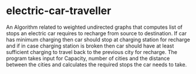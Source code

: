 # electric-car-traveller
An Algorithm related to weighted undirected graphs that computes list of stops an electric car requires to recharge from source to destination.
If car has minimum charging then car should stop at charging station for recharge and if in case charging station is broken then car should have at least sufficient charging to travel back to the previous city for recharge.
The program takes input for Capacity, number of cities and the distance between the cities and calculates the required stops the car needs to take.
